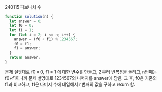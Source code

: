 240115 피보나치 수

```javascript
function solution(n) {
  let answer = 0;
  let f0 = 0;
  let f1 = 1;
  for (let i = 2; i <= n; i++) {
    answer = (f0 + f1) % 1234567;
    f0 = f1;
    f1 = answer;
  }
  return answer;
}
```

문제 설명대로 f0 = 0, f1 = 1 에 대한 변수를 만들고, 2 부터 반복문을 돌리고, n번째는 f0+f1이니까 문제 설명대로 1234567의 나머지를 answer에 담음. 그 후, f0은 기존의 f1과 비교하고, f1은 나머지 수에 대입해서 n번째의 값을 구하고 return 함.
